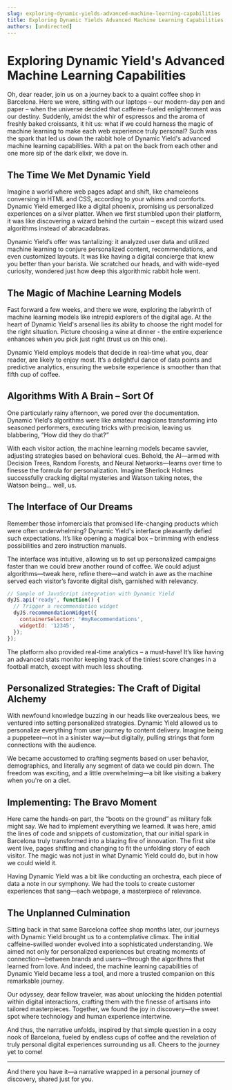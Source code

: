 ```yaml
---
slug: exploring-dynamic-yields-advanced-machine-learning-capabilities
title: Exploring Dynamic Yields Advanced Machine Learning Capabilities
authors: [undirected]
---
```



# Exploring Dynamic Yield's Advanced Machine Learning Capabilities

Oh, dear reader, join us on a journey back to a quaint coffee shop in Barcelona. Here we were, sitting with our laptops – our modern-day pen and paper – when the universe decided that caffeine-fueled enlightenment was our destiny. Suddenly, amidst the whir of espressos and the aroma of freshly baked croissants, it hit us: what if we could harness the magic of machine learning to make each web experience truly personal? Such was the spark that led us down the rabbit hole of Dynamic Yield's advanced machine learning capabilities. With a pat on the back from each other and one more sip of the dark elixir, we dove in.

## The Time We Met Dynamic Yield

Imagine a world where web pages adapt and shift, like chameleons conversing in HTML and CSS, according to your whims and comforts. Dynamic Yield emerged like a digital phoenix, promising us personalized experiences on a silver platter. When we first stumbled upon their platform, it was like discovering a wizard behind the curtain – except this wizard used algorithms instead of abracadabras. 

Dynamic Yield’s offer was tantalizing: it analyzed user data and utilized machine learning to conjure personalized content, recommendations, and even customized layouts. It was like having a digital concierge that knew you better than your barista. We scratched our heads, and with wide-eyed curiosity, wondered just how deep this algorithmic rabbit hole went.

## The Magic of Machine Learning Models

Fast forward a few weeks, and there we were, exploring the labyrinth of machine learning models like intrepid explorers of the digital age. At the heart of Dynamic Yield's arsenal lies its ability to choose the right model for the right situation. Picture choosing a wine at dinner - the entire experience enhances when you pick just right (trust us on this one). 

Dynamic Yield employs models that decide in real-time what you, dear reader, are likely to enjoy most. It’s a delightful dance of data points and predictive analytics, ensuring the website experience is smoother than that fifth cup of coffee.

## Algorithms With A Brain – Sort Of

One particularly rainy afternoon, we pored over the documentation. Dynamic Yield’s algorithms were like amateur magicians transforming into seasoned performers, executing tricks with precision, leaving us blabbering, “How did they do that?”

With each visitor action, the machine learning models became savvier, adjusting strategies based on behavioral cues. Behold, the AI—armed with Decision Trees, Random Forests, and Neural Networks—learns over time to finesse the formula for personalization. Imagine Sherlock Holmes successfully cracking digital mysteries and Watson taking notes, the Watson being... well, us.

## The Interface of Our Dreams

Remember those infomercials that promised life-changing products which were often underwhelming? Dynamic Yield's interface pleasantly defied such expectations. It’s like opening a magical box – brimming with endless possibilities and zero instruction manuals. 

The interface was intuitive, allowing us to set up personalized campaigns faster than we could brew another round of coffee. We could adjust algorithms—tweak here, refine there—and watch in awe as the machine served each visitor’s favorite digital dish, garnished with relevancy.

```javascript
// Sample of JavaScript integration with Dynamic Yield
dyJS.api('ready', function() {
  // Trigger a recommendation widget
  dyJS.recommendationWidget({
    containerSelector: '#myRecommendations',
    widgetId: '12345',
  });
});
```

The platform also provided real-time analytics – a must-have! It’s like having an advanced stats monitor keeping track of the tiniest score changes in a football match, except with much less shouting.

## Personalized Strategies: The Craft of Digital Alchemy

With newfound knowledge buzzing in our heads like overzealous bees, we ventured into setting personalized strategies. Dynamic Yield allowed us to personalize everything from user journey to content delivery. Imagine being a puppeteer—not in a sinister way—but digitally, pulling strings that form connections with the audience. 

We became accustomed to crafting segments based on user behavior, demographics, and literally any segment of data we could pin down. The freedom was exciting, and a little overwhelming—a bit like visiting a bakery when you're on a diet.

## Implementing: The Bravo Moment

Here came the hands-on part, the “boots on the ground” as military folk might say. We had to implement everything we learned. It was here, amid the lines of code and snippets of customization, that our initial spark in Barcelona truly transformed into a blazing fire of innovation. The first site went live, pages shifting and changing to fit the unfolding story of each visitor. The magic was not just in what Dynamic Yield could do, but in how we could wield it.

Having Dynamic Yield was a bit like conducting an orchestra, each piece of data a note in our symphony. We had the tools to create customer experiences that sang—each webpage, a masterpiece of relevance.

## The Unplanned Culmination

Sitting back in that same Barcelona coffee shop months later, our journeys with Dynamic Yield brought us to a contemplative climax. The initial caffeine-swilled wonder evolved into a sophisticated understanding. We aimed not only for personalized experiences but creating moments of connection—between brands and users—through the algorithms that learned from love. And indeed, the machine learning capabilities of Dynamic Yield became less a tool, and more a trusted companion on this remarkable journey.

Our odyssey, dear fellow traveler, was about unlocking the hidden potential within digital interactions, crafting them with the finesse of artisans into tailored masterpieces. Together, we found the joy in discovery—the sweet spot where technology and human experience intertwine.

And thus, the narrative unfolds, inspired by that simple question in a cozy nook of Barcelona, fueled by endless cups of coffee and the revelation of truly personal digital experiences surrounding us all. Cheers to the journey yet to come! 

---

And there you have it—a narrative wrapped in a personal journey of discovery, shared just for you.